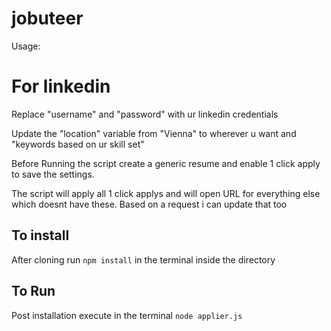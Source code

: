 # jobuteer 

Usage:

# For linkedin #
Replace "username" and "password" with ur linkedin credentials

Update the "location" variable from "Vienna" to wherever u want and "keywords based on ur skill set"

Before Running the script create a generic resume and enable 1 click apply to save the settings.

The script will apply all 1 click applys and will open URL for everything else which doesnt have these. Based on a request i can update that too

## To install ##

After cloning run  `npm install` in the terminal inside the directory

## To Run ##

Post installation execute in the terminal `node applier.js`





